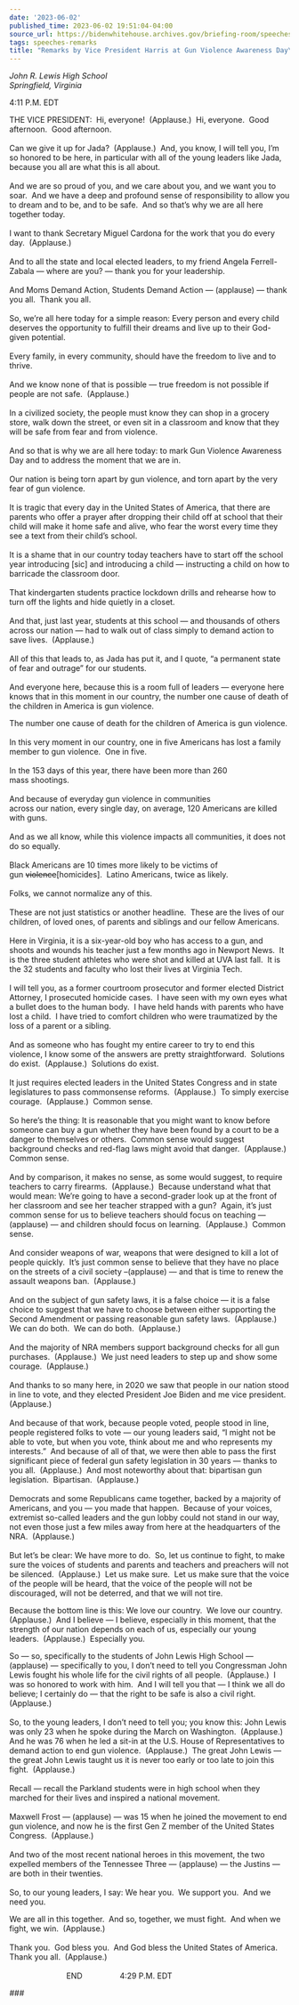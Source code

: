 ```yaml
---
date: '2023-06-02'
published_time: 2023-06-02 19:51:04-04:00
source_url: https://bidenwhitehouse.archives.gov/briefing-room/speeches-remarks/2023/06/02/remarks-by-vice-president-harris-at-gun-violence-awareness-day-event/
tags: speeches-remarks
title: "Remarks by Vice President Harris at Gun Violence Awareness Day\_Event"
---
```

 
*John R. Lewis High School  
*Springfield, Virginia**

4:11 P.M. EDT

  
THE VICE PRESIDENT:  Hi, everyone!  (Applause.)  Hi, everyone.  Good
afternoon.  Good afternoon.  
   
Can we give it up for Jada?  (Applause.)  And, you know, I will tell
you, I’m so honored to be here, in particular with all of the young
leaders like Jada, because you all are what this is all about.    
   
And we are so proud of you, and we care about you, and we want you to
soar.  And we have a deep and profound sense of responsibility to allow
you to dream and to be, and to be safe.  And so that’s why we are all
here together today.  
   
I want to thank Secretary Miguel Cardona for the work that you do every
day.  (Applause.)  
   
And to all the state and local elected leaders, to my friend Angela
Ferrell-Zabala — where are you? — thank you for your leadership.  
   
And Moms Demand Action, Students Demand Action — (applause) — thank you
all.  Thank you all.  
   
So, we’re all here today for a simple reason: Every person and every
child deserves the opportunity to fulfill their dreams and live up to
their God-given potential.  
   
Every family, in every community, should have the freedom to live and to
thrive.  
   
And we know none of that is possible — true freedom is not possible if
people are not safe.  (Applause.)   
   
In a civilized society, the people must know they can shop in a grocery
store, walk down the street, or even sit in a classroom and know that
they will be safe from fear and from violence.  
   
And so that is why we are all here today: to mark Gun Violence Awareness
Day and to address the moment that we are in.  
   
Our nation is being torn apart by gun violence, and torn apart by the
very fear of gun violence.  
   
It is tragic that every day in the United States of America, that there
are parents who offer a prayer after dropping their child off at school
that their child will make it home safe and alive, who fear the worst
every time they see a text from their child’s school.  
   
It is a shame that in our country today teachers have to start off the
school year introducing \[sic\] and introducing a child — instructing a
child on how to barricade the classroom door.  
   
That kindergarten students practice lockdown drills and rehearse how to
turn off the lights and hide quietly in a closet.  
   
And that, just last year, students at this school — and thousands of
others across our nation — had to walk out of class simply to demand
action to save lives.  (Applause.)   
   
All of this that leads to, as Jada has put it, and I quote, “a permanent
state of fear and outrage” for our students.  
   
And everyone here, because this is a room full of leaders — everyone
here knows that in this moment in our country, the number one cause of
death of the children in America is gun violence.  
  
The number one cause of death for the children of America is gun
violence.  
   
In this very moment in our country, one in five Americans has lost a
family member to gun violence.  One in five.  
   
In the 153 days of this year, there have been more than 260  
mass shootings.  
   
And because of everyday gun violence in communities  
across our nation, every single day, on average, 120 Americans are
killed with guns.  
   
And as we all know, while this violence impacts all communities, it does
not do so equally.  
   
Black Americans are 10 times more likely to be victims of
gun <s>violence</s>\[homicides\].  Latino Americans, twice as likely.  
   
Folks, we cannot normalize any of this.   
   
These are not just statistics or another headline.  These are the lives
of our children, of loved ones, of parents and siblings and our fellow
Americans.  
   
Here in Virginia, it is a six-year-old boy who has access to a gun, and
shoots and wounds his teacher just a few months ago in Newport News.  It
is the three student athletes who were shot and killed at UVA last
fall.  It is the 32 students and faculty who lost their lives at
Virginia Tech.   
   
I will tell you, as a former courtroom prosecutor and former elected
District Attorney, I prosecuted homicide cases.  I have seen with my own
eyes what a bullet does to the human body.  I have held hands with
parents who have lost a child.  I have tried to comfort children who
were traumatized by the loss of a parent or a sibling.  
   
And as someone who has fought my entire career to try to end this
violence, I know some of the answers are pretty straightforward. 
Solutions do exist.  (Applause.)  Solutions do exist.   
   
It just requires elected leaders in the United States Congress and in
state legislatures to pass commonsense reforms.  (Applause.)  To simply
exercise courage.  (Applause.)  Common sense.   
   
So here’s the thing: It is reasonable that you might want to know before
someone can buy a gun whether they have been found by a court to be a
danger to themselves or others.  Common sense would suggest background
checks and red-flag laws might avoid that danger.  (Applause.)  Common
sense.   
   
And by comparison, it makes no sense, as some would suggest, to require
teachers to carry firearms.  (Applause.)  Because understand what that
would mean: We’re going to have a second-grader look up at the front of
her classroom and see her teacher strapped with a gun?  Again, it’s just
common sense for us to believe teachers should focus on teaching —
(applause) — and children should focus on learning.  (Applause.)  Common
sense.  
   
And consider weapons of war, weapons that were designed to kill a lot of
people quickly.  It’s just common sense to believe that they have no
place on the streets of a civil society –(applause) — and that is time
to renew the assault weapons ban.  (Applause.)   
   
And on the subject of gun safety laws, it is a false choice — it is a
false choice to suggest that we have to choose between either supporting
the Second Amendment or passing reasonable gun safety laws. 
(Applause.)  We can do both.  We can do both.  (Applause.)  
   
And the majority of NRA members support background checks for all gun
purchases.  (Applause.)  We just need leaders to step up and show some
courage.  (Applause.)   
   
And thanks to so many here, in 2020 we saw that people in our nation
stood in line to vote, and they elected President Joe Biden and me vice
president.  (Applause.)   
   
And because of that work, because people voted, people stood in line,
people registered folks to vote — our young leaders said, “I might not
be able to vote, but when you vote, think about me and who represents my
interests.”  And because of all of that, we were then able to pass the
first significant piece of federal gun safety legislation in 30 years —
thanks to you all.  (Applause.)  And most noteworthy about that:
bipartisan gun legislation.  Bipartisan.  (Applause.)     
   
Democrats and some Republicans came together, backed by a majority of
Americans, and you — you made that happen.  Because of your voices,
extremist so-called leaders and the gun lobby could not stand in our
way, not even those just a few miles away from here at the headquarters
of the NRA.  (Applause.)  
   
But let’s be clear: We have more to do.  So, let us continue to fight,
to make sure the voices of students and parents and teachers and
preachers will not be silenced.  (Applause.)  Let us make sure.  Let us
make sure that the voice of the people will be heard, that the voice of
the people will not be discouraged, will not be deterred, and that we
will not tire.  
  
Because the bottom line is this: We love our country.  We love our
country.  (Applause.)  And I believe — I believe, especially in this
moment, that the strength of our nation depends on each of us,
especially our young leaders.  (Applause.)  Especially you.  
  
So — so, specifically to the students of John Lewis High School —
(applause) — specifically to you, I don’t need to tell you Congressman
John Lewis fought his whole life for the civil rights of all people. 
(Applause.)  I was so honored to work with him.  And I will tell you
that — I think we all do believe; I certainly do — that the right to be
safe is also a civil right.  (Applause.)  
   
So, to the young leaders, I don’t need to tell you; you know this: John
Lewis was only 23 when he spoke during the March on Washington. 
(Applause.)  And he was 76 when he led a sit-in at the U.S. House of
Representatives to demand action to end gun violence.  (Applause.)  The
great John Lewis — the great John Lewis taught us it is never too early
or too late to join this fight.  (Applause.)  
   
Recall — recall the Parkland students were in high school when they
marched for their lives and inspired a national movement.  
   
Maxwell Frost — (applause) — was 15 when he joined the movement to end
gun violence, and now he is the first Gen Z member of the United States
Congress.  (Applause.)  
   
And two of the most recent national heroes in this movement, the two
expelled members of the Tennessee Three — (applause) — the Justins — are
both in their twenties.  
   
So, to our young leaders, I say: We hear you.  We support you.  And we
need you.  
  
We are all in this together.  And so, together, we must fight.  And when
we fight, we win.  (Applause.)  
   
Thank you.  God bless you.  And God bless the United States of America. 
Thank you all.  (Applause.)  
   
                          END                 4:29 P.M. EDT

*\###*
